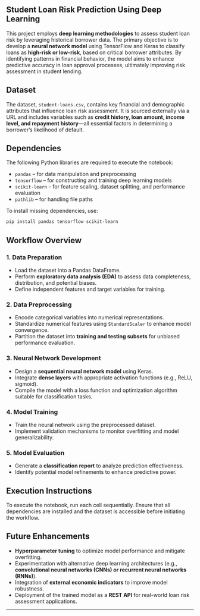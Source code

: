
## **Student Loan Risk Prediction Using Deep Learning**

This project employs **deep learning methodologies** to assess student loan risk by leveraging historical borrower data. The primary objective is to develop a **neural network model** using TensorFlow and Keras to classify loans as **high-risk or low-risk**, based on critical borrower attributes. By identifying patterns in financial behavior, the model aims to enhance predictive accuracy in loan approval processes, ultimately improving risk assessment in student lending.  

## **Dataset**  
The dataset, `student-loans.csv`, contains key financial and demographic attributes that influence loan risk assessment. It is sourced externally via a URL and includes variables such as **credit history, loan amount, income level, and repayment history**—all essential factors in determining a borrower’s likelihood of default.  

## **Dependencies**  
The following Python libraries are required to execute the notebook:  

- `pandas` – for data manipulation and preprocessing  
- `tensorflow` – for constructing and training deep learning models  
- `scikit-learn` – for feature scaling, dataset splitting, and performance evaluation  
- `pathlib` – for handling file paths  

To install missing dependencies, use:  
```bash
pip install pandas tensorflow scikit-learn
```  

## **Workflow Overview**  

### **1. Data Preparation**  
- Load the dataset into a Pandas DataFrame.  
- Perform **exploratory data analysis (EDA)** to assess data completeness, distribution, and potential biases.  
- Define independent features and target variables for training.  

### **2. Data Preprocessing**  
- Encode categorical variables into numerical representations.  
- Standardize numerical features using `StandardScaler` to enhance model convergence.  
- Partition the dataset into **training and testing subsets** for unbiased performance evaluation.  

### **3. Neural Network Development**  
- Design a **sequential neural network model** using Keras.  
- Integrate **dense layers** with appropriate activation functions (e.g., ReLU, sigmoid).  
- Compile the model with a loss function and optimization algorithm suitable for classification tasks.  

### **4. Model Training**  
- Train the neural network using the preprocessed dataset.  
- Implement validation mechanisms to monitor overfitting and model generalizability.  

### **5. Model Evaluation**  
- Generate a **classification report** to analyze prediction effectiveness.  
- Identify potential model refinements to enhance predictive power.  

## **Execution Instructions**  
To execute the notebook, run each cell sequentially. Ensure that all dependencies are installed and the dataset is accessible before initiating the workflow.  

## **Future Enhancements**  
- **Hyperparameter tuning** to optimize model performance and mitigate overfitting.  
- Experimentation with alternative deep learning architectures (e.g., **convolutional neural networks (CNNs) or recurrent neural networks (RNNs)**).  
- Integration of **external economic indicators** to improve model robustness.  
- Deployment of the trained model as a **REST API** for real-world loan risk assessment applications.  

---
